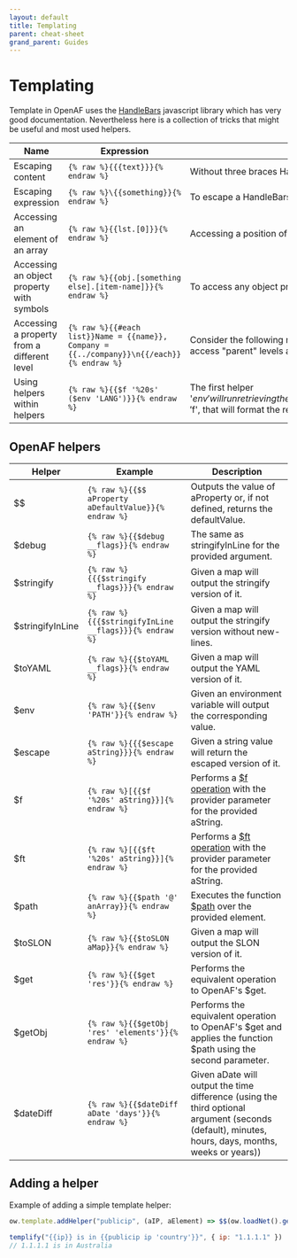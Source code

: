 ```yaml
---
layout: default
title: Templating
parent: cheat-sheet
grand_parent: Guides
---
```


# Templating

Template in OpenAF uses the [HandleBars](https://handlebarsjs.com/guide/) javascript library which has very good documentation. Nevertheless here is a collection of tricks that might be useful and most used helpers.

| Name | Expression | Description |
|------|------------|-------------|
| Escaping content | ````{% raw %}{{{text}}}{% endraw %}```` | Without three braces HandleBars will replace '&' with the HTML escape sequence as well as other characters. |
| Escaping expression | ````{% raw %}\{{something}}{% endraw %}```` | To escape a HandleBars expression just add ´\´ before the first character | 
| Accessing an element of an array | ````{% raw %}{{lst.[0]}}{% endraw %}```` | Accessing a position of a provided array. |
| Accessing an object property with symbols | ````{% raw %}{{obj.[something else].[item-name]}}{% endraw %}```` | To access any object property with a space or other symbols use '[]'. |
| Accessing a property from a different level | ````{% raw %}{{#each list}}Name = {{name}}, Company = {{../company}}\n{{/each}}{% endraw %}```` | Consider the following map = ````{ company: "myC", list: [ { name: "john", name: "anne" } ]}````. You can access "parent" levels as if they were a folder hierarchy (e.g. concatenating "../" as needed) |
| Using helpers within helpers | ````{% raw %}{{$f '%20s' ($env 'LANG')}}{% endraw %}```` | The first helper '$env' will run retrieving the current value for the environment variable 'LANG' and the result is used by the second helper, '$f', that will format the resulting string in a right-justified line with 20 characters long ('%20s') |

## OpenAF helpers

| Helper | Example | Description |
|--------|---------|-------------|
| $$     | ````{% raw %}{{$$ aProperty aDefaultValue}}{% endraw %}```` | Outputs the value of aProperty or, if not defined, returns the defaultValue. |
| $debug | ````{% raw %}{{$debug __flags}}{% endraw %}```` | The same as stringifyInLine for the provided argument. |
| $stringify | ````{% raw %}{{{$stringify __flags}}}{% endraw %}```` | Given a map will output the stringify version of it. |
| $stringifyInLine | ````{% raw %}{{{$stringifyInLine __flags}}}{% endraw %}```` | Given a map will output the stringify version without new-lines. |
| $toYAML | ````{% raw %}{{$toYAML __flags}}{% endraw %}```` | Given a map will output the YAML version of it. |
| $env | ````{% raw %}{{$env 'PATH'}}{% endraw %}```` | Given an environment variable will output the corresponding value. |
| $escape | ````{% raw %}{{{$escape aString}}}{% endraw %}```` | Given a string value will return the escaped version of it. |
| $f | ````{% raw %}[{{$f '%20s' aString}}]{% endraw %}```` | Performs a [$f operation](/docs/guides/cheat-sheet/string-formatter.md) with the provider parameter for the provided aString. |
| $ft | ````{% raw %}[{{$ft '%20s' aString}}]{% endraw %}```` | Performs a [$ft operation](/docs/guides/cheat-sheet/string-formatter.md) with the provider parameter for the provided aString. |
| $path | ````{% raw %}{{$path '@' anArray}}{% endraw %}```` | Executes the function [$path](/docs/concepts/OpenAF-path.md) over the provided element. |
| $toSLON | ````{% raw %}{{$toSLON aMap}}{% endraw %}```` | Given a map will output the SLON version of it. |
| $get | ````{% raw %}{{$get 'res'}}{% endraw %}```` | Performs the equivalent operation to OpenAF's $get. |
| $getObj | ````{% raw %}{{$getObj 'res' 'elements'}}{% endraw %}```` | Performs the equivalent operation to OpenAF's $get and applies the function $path using the second parameter. |
| $dateDiff | ````{% raw %}{{$dateDiff aDate 'days'}}{% endraw %}```` | Given aDate will output the time difference (using the third optional argument (seconds (default), minutes, hours, days, months, weeks or years)) |

## Adding a helper

Example of adding a simple template helper:

````javascript
ow.template.addHelper("publicip", (aIP, aElement) => $$(ow.loadNet().getPublicIP(aIP)).get(aElement) )

templify("{{ip}} is in {{publicip ip 'country'}}", { ip: "1.1.1.1" })
// 1.1.1.1 is in Australia
````